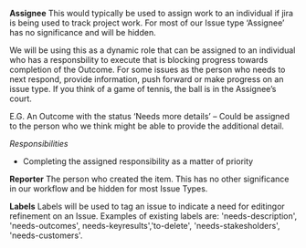 **Assignee**
This would typically be used to assign work to an individual if jira is being used to track project work. For most of our Issue type ‘Assignee’ has no significance and will be hidden.

We will be using this as a dynamic role that can be assigned to an individual who has a responsbility to execute that is blocking progress towards completion of the Outcome. For some issues as the person who needs to next respond, provide information, push forward or make progress on an issue type. If you think of a game of tennis, the ball is in the Assignee’s court.

E.G. An Outcome with the status ‘Needs more details’ – Could be assigned to the person who we think might be able to provide the additional detail.

*Responsibilities*
- Completing the assigned responsibility as a matter of priority  

**Reporter**
The person who created the item. This has no other significance in our workflow and be hidden for most Issue Types.

**Labels**
Labels will be used to tag an issue to indicate a need for editingor refinement on an Issue. Examples of existing labels are:
'needs-description', 'needs-outcomes', needs-keyresults','to-delete', 'needs-stakesholders', 'needs-customers'.
